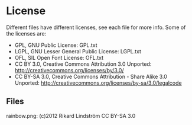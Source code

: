 # License #
Different files have different licenses, see each file for more info.
Some of the licenses are:
* GPL, GNU Public License: GPL.txt
* LGPL, GNU Lesser General Public License: LGPL.txt
* OFL, SIL Open Font License: OFL.txt
* CC BY 3.0, Creative Commons Attribution 3.0 Unported: http://creativecommons.org/licenses/by/3.0/
* CC BY-SA 3.0, Creative Commons Attribution - Share Alike 3.0 Unported: http://creativecommons.org/licenses/by-sa/3.0/legalcode

## Files ##
rainbow.png: (c)2012 Rikard Lindström CC BY-SA 3.0
